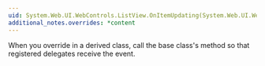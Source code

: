 ```yaml
---
uid: System.Web.UI.WebControls.ListView.OnItemUpdating(System.Web.UI.WebControls.ListViewUpdateEventArgs)
additional_notes.overrides: *content
---
```


<p>When you override <xref href="System.Web.UI.WebControls.ListView.OnItemUpdating(System.Web.UI.WebControls.ListViewUpdateEventArgs)"></xref> in a derived class, call the base class's <xref href="System.Web.UI.WebControls.ListView.OnItemUpdating(System.Web.UI.WebControls.ListViewUpdateEventArgs)"></xref> method so that registered delegates receive the event.</p>


